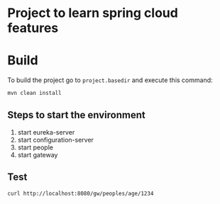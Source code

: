# Project to learn spring cloud features

# Build
To build the project go to `project.basedir` and execute this command:
```bash
mvn clean install

```

## Steps to start the environment
1) start eureka-server
2) start configuration-server
3) start people
4) start gateway


## Test 
```bash
curl http://localhost:8080/gw/peoples/age/1234
```


